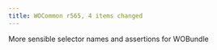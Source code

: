 ```yaml
---
title: WOCommon r565, 4 items changed
---
```


More sensible selector names and assertions for WOBundle
